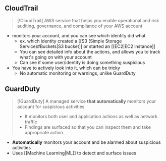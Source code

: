 ## CloudTrail
>[!CloudTrail]
>AWS service that helps you enable operational and risk auditing, governance, and compliance of your AWS account

- monitors your account, and you can see which identity did what
	- ex. which identity created a [[S3 (Simple Storage Service)#Buckets|S3 bucket]] or started an [[EC2|EC2 instance]] 
	- You can see detailed info about the actions, and allows you to track what's going on with your account
	- Can see if some user/identity is doing something suspicious
- You have to actively look into it, which can be tricky
	- No automatic monitoring or warnings, unlike GuardDuty

## GuardDuty
>[!GuardDuty]
> A managed service **that automatically** monitors your account for suspicious activities
> - It monitors both user and application actions as well as network traffic
> - Findings are surfaced so that you can inspect them and take appropriate action
- **Automatically** monitors your account and be alarmed about suspicious activities
- Uses [[Machine Learning|ML]] to detect and surface issues